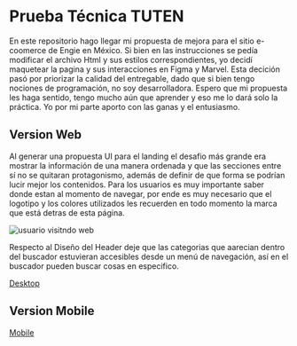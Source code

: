 # Prueba Técnica TUTEN

En este repositorio hago llegar mi propuesta de mejora para el sitio e-coomerce de Engie en México.
Si bien en las instrucciones se pedía modificar el archivo Html y sus estilos correspondientes, yo decidí maquetear la pagina y sus interacciones en Figma y Marvel.
Esta decición pasó por priorizar la calidad del entregable, dado que si bien tengo nociones de programación, no soy desarrolladora.
Espero que mi propuesta les haga sentido, tengo mucho aún que aprender y eso me lo dará solo la práctica. Yo por mi parte aporto con las ganas y el entusiasmo.

## Version Web

Al generar una propuesta UI para el landing el desafio más grande era mostrar la información de una manera ordenada y que las secciones entre sí no se quitaran protagonismo, además de definir de que forma se podrían lucir mejor los contenidos.
Para los usuarios es muy importante saber donde estan al momento de navegar, por ende es muy necesario que el logotipo y los colores utilizados les recuerden en todo momento la marca que está detras de esta página.

![usuario visitndo web](https://user-images.githubusercontent.com/39282697/50523080-f609c980-0aac-11e9-9ec0-b17129d1806b.png)


Respecto al Diseño del Header deje que las categorias que aarecian dentro del buscador estuvieran accesibles desde un menú de navegación, así en el buscador pueden buscar cosas en especifico.


[Desktop](https://marvelapp.com/g1h5hfj/screen/51953886)
## Version Mobile
[Mobile](https://marvelapp.com/4bj4jgj/screen/51956659)
